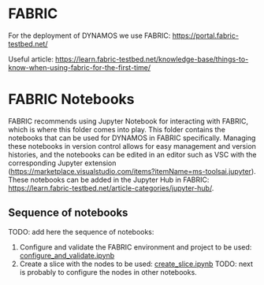 # FABRIC
For the deployment of DYNAMOS we use FABRIC: https://portal.fabric-testbed.net/

Useful article: https://learn.fabric-testbed.net/knowledge-base/things-to-know-when-using-fabric-for-the-first-time/


# FABRIC Notebooks
FABRIC recommends using Jupyter Notebook for interacting with FABRIC, which is where this folder comes into play. This folder contains the notebooks that can be used for DYNAMOS in FABRIC specifically. Managing these notebooks in version control allows for easy management and version histories, and the notebooks can be edited in an editor such as VSC with the corresponding Jupyter extension (https://marketplace.visualstudio.com/items?itemName=ms-toolsai.jupyter). These notebooks can be added in the Jupyter Hub in FABRIC: https://learn.fabric-testbed.net/article-categories/jupyter-hub/.

## Sequence of notebooks
TODO: add here the sequence of notebooks:

1. Configure and validate the FABRIC environment and project to be used: [configure_and_validate.ipynb](./notebooks/configure_and_validate.ipynb)
2. Create a slice with the nodes to be used: [create_slice.ipynb](./notebooks/create_slice.ipynb)
TODO: next is probably to configure the nodes in other notebooks.